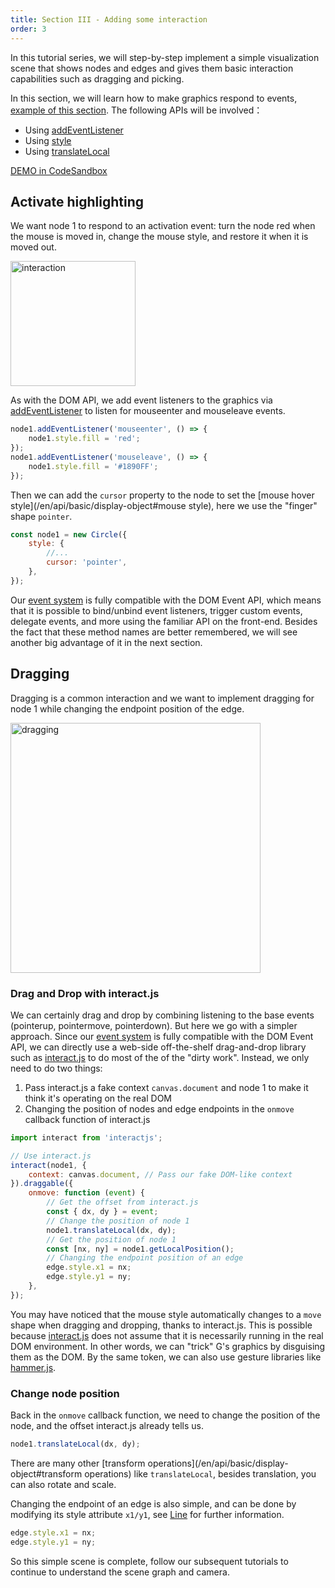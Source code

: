 ```yaml
---
title: Section III - Adding some interaction
order: 3
---
```


In this tutorial series, we will step-by-step implement a simple visualization scene that shows nodes and edges and gives them basic interaction capabilities such as dragging and picking.

In this section, we will learn how to make graphics respond to events, [example of this section](/en/examples/guide#chapter2). The following APIs will be involved：

-   Using [addEventListener](/en/api/event#addeventlistener)
-   Using [style](/en/api/basic/display-object#绘图属性)
-   Using [translateLocal](/en/api/basic/display-object#平移)

[DEMO in CodeSandbox](https://codesandbox.io/s/ru-men-jiao-cheng-qs3zn?file=/index.js)

## Activate highlighting

We want node 1 to respond to an activation event: turn the node red when the mouse is moved in, change the mouse style, and restore it when it is moved out.

<img src="https://gw.alipayobjects.com/mdn/rms_6ae20b/afts/img/A*Xw7JTZTFqMgAAAAAAAAAAAAAARQnAQ" width="200" alt="interaction">

As with the DOM API, we add event listeners to the graphics via [addEventListener](/en/api/event#addeventlistener) to listen for mouseenter and mouseleave events.

```js
node1.addEventListener('mouseenter', () => {
    node1.style.fill = 'red';
});
node1.addEventListener('mouseleave', () => {
    node1.style.fill = '#1890FF';
});
```

Then we can add the `cursor` property to the node to set the [mouse hover style](/en/api/basic/display-object#mouse style), here we use the "finger" shape `pointer`.

```js
const node1 = new Circle({
    style: {
        //...
        cursor: 'pointer',
    },
});
```

Our [event system](/en/api/event) is fully compatible with the DOM Event API, which means that it is possible to bind/unbind event listeners, trigger custom events, delegate events, and more using the familiar API on the front-end. Besides the fact that these method names are better remembered, we will see another big advantage of it in the next section.

## Dragging

Dragging is a common interaction and we want to implement dragging for node 1 while changing the endpoint position of the edge.

<img src="https://gw.alipayobjects.com/mdn/rms_6ae20b/afts/img/A*5irUQKZPTVoAAAAAAAAAAAAAARQnAQ" width="400" alt="dragging">

### Drag and Drop with interact.js

We can certainly drag and drop by combining listening to the base events (pointerup, pointermove, pointerdown). But here we go with a simpler approach. Since our [event system](/en/api/event) is fully compatible with the DOM Event API, we can directly use a web-side off-the-shelf drag-and-drop library such as [interact.js](https://interactjs.io/) to do most of the of the "dirty work". Instead, we only need to do two things:

1. Pass interact.js a fake context `canvas.document` and node 1 to make it think it's operating on the real DOM
2. Changing the position of nodes and edge endpoints in the `onmove` callback function of interact.js

```js
import interact from 'interactjs';

// Use interact.js
interact(node1, {
    context: canvas.document, // Pass our fake DOM-like context
}).draggable({
    onmove: function (event) {
        // Get the offset from interact.js
        const { dx, dy } = event;
        // Change the position of node 1
        node1.translateLocal(dx, dy);
        // Get the position of node 1
        const [nx, ny] = node1.getLocalPosition();
        // Changing the endpoint position of an edge
        edge.style.x1 = nx;
        edge.style.y1 = ny;
    },
});
```

You may have noticed that the mouse style automatically changes to a `move` shape when dragging and dropping, thanks to interact.js. This is possible because [interact.js](https://interactjs.io/) does not assume that it is necessarily running in the real DOM environment. In other words, we can "trick" G's graphics by disguising them as the DOM. By the same token, we can also use gesture libraries like [hammer.js](/en/api/event#directly-hammerjs).

### Change node position

Back in the `onmove` callback function, we need to change the position of the node, and the offset interact.js already tells us.

```js
node1.translateLocal(dx, dy);
```

There are many other [transform operations](/en/api/basic/display-object#transform operations) like `translateLocal`, besides translation, you can also rotate and scale.

Changing the endpoint of an edge is also simple, and can be done by modifying its style attribute `x1/y1`, see [Line](/en/api/basic/line) for further information.

```js
edge.style.x1 = nx;
edge.style.y1 = ny;
```

So this simple scene is complete, follow our subsequent tutorials to continue to understand the scene graph and camera.
